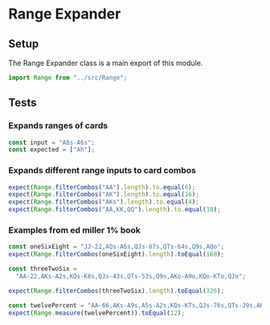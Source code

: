 # Range Expander

## Setup

The Range Expander class is a main export of this module.

```javascript
import Range from "../src/Range";
```

## Tests

### Expands ranges of cards

```javascript
const input = "A8s-A6s";
const expected = ["Ah"];
```

### Expands different range inputs to card combos

```javascript
expect(Range.filterCombos("AA").length).to.equal(6);
expect(Range.filterCombos("AK").length).to.equal(16);
expect(Range.filterCombos("AKs").length).to.equal(4);
expect(Range.filterCombos("AA,KK,QQ").length).to.equal(18);
```

### Examples from ed miller 1% book

```javascript
const oneSixEight = "JJ-22,AQs-A6s,QJs-87s,QTs-64s,Q9s,AQo";
expect(Range.filterCombos(oneSixEight).length).toEqual(168);

const threeTwoSix =
  "AA-22,AKs-A2s,KQs-K8s,QJs-43s,QTs-53s,Q9s,AKo-A9o,KQo-KTo,QJo";

expect(Range.filterCombos(threeTwoSix).length).toEqual(326);

const twelvePercent = "AA-66,AKs-A9s,A5s-A2s,KQs-KTs,QJs-76s,QTs-J9s,AKo-AQo";
expect(Range.measure(twelvePercent)).toEqual(12);
```
